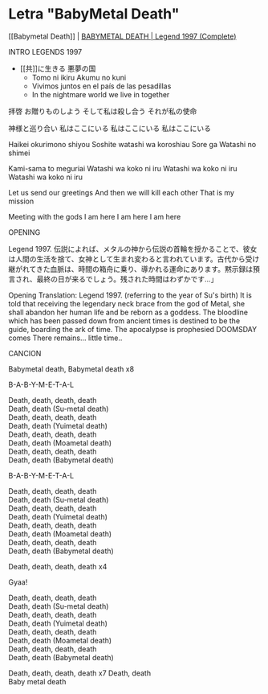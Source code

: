 # Letra "BabyMetal Death"

[[Babymetal Death]] |  [ BABYMETAL DEATH | Legend 1997 (Complete)](https://www.youtube.com/watch?v=jRc9dbgiBPI&ab_channel=GuilhermeCait)

INTRO LEGENDS 1997

* [[共]]に生きる 悪夢の国 
	* Tomo ni ikiru Akumu no kuni
	* Vivimos juntos en el país de las pesadillas
	* In the nightmare world we live in together 

拝啓 お贈りものしよう 
そして私は殺し合う 
それが私の使命 

神様と巡り合い 
私はここにいる 
私はここにいる 
私はここにいる



Haikei okurimono shiyou 
Soshite watashi wa koroshiau 
Sore ga Watashi no shimei 

Kami-sama to meguriai 
Watashi wa koko ni iru 
Watashi wa koko ni iru 
Watashi wa koko ni iru



Let us send our greetings 
And then we will kill each other 
That is my mission 

Meeting with the gods 
I am here 
I am here 
I am here

OPENING 

Legend 1997. 伝説によれば、メタルの神から伝説の首輪を授かることで、彼女は人間の生活を捨て、女神として生まれ変わると言われています。古代から受け継がれてきた血脈は、時間の箱舟に乗り、導かれる運命にあります。黙示録は預言され、最終の日が来るでしょう。残された時間はわずかです...」

Opening Translation: Legend 1997. (referring to the year of Su's birth) 
It is told that receiving the legendary neck brace from the god of Metal, she shall abandon her human life and be reborn as a goddess. The bloodline which has been passed down from ancient times is destined to be the guide, boarding the ark of time. The apocalypse is prophesied DOOMSDAY comes There remains... little time..

CANCION

Babymetal death, Babymetal death  x8

B-A-B-Y-M-E-T-A-L  

Death, death, death, death  
Death, death (Su-metal death)  
Death, death, death, death  
Death, death (Yuimetal death)  
Death, death, death, death  
Death, death (Moametal death)  
Death, death, death, death  
Death, death (Babymetal death)  

B-A-B-Y-M-E-T-A-L  

Death, death, death, death  
Death, death (Su-metal death)  
Death, death, death, death  
Death, death (Yuimetal death)  
Death, death, death, death  
Death, death (Moametal death)  
Death, death, death, death  
Death, death (Babymetal death)  

Death, death, death, death   x4

Gyaa!  

Death, death, death, death  
Death, death (Su-metal death)  
Death, death, death, death  
Death, death (Yuimetal death)  
Death, death, death, death  
Death, death (Moametal death)  
Death, death, death, death  
Death, death (Babymetal death)  

Death, death, death, death  x7
Death, death  
Baby metal death









